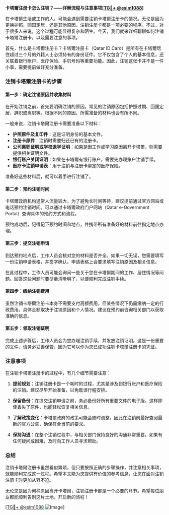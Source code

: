 **卡塔爾注册卡怎么注销？——详解流程与注意事项[[TG💪+ @esim1088](https://t.me/s/esim1088)]**

在卡塔爾生活或工作的人，可能会遇到需要注销卡塔爾注册卡的情况。无论是因为更换护照、回国定居，还是其他原因，注销注册卡都是一项必要的程序。不过，对于很多人来说，这个过程可能显得复杂和陌生。今天，我们就来详细聊聊如何注销卡塔爾注册卡，以及需要注意的事项。

首先，什么是卡塔爾注册卡？卡塔爾注册卡（Qatar ID Card）是所有在卡塔爾居住超过三个月的外籍人士必须持有的身份证件。它不仅包含了个人的基本信息，还关联着银行账户、医疗保险、手机号码等重要功能。因此，注销这张卡并不是一件小事，需要提前做好充分准备。

### 注销卡塔爾注册卡的步骤

#### 第一步：确定注销原因并收集材料

在开始注销之前，首先要明确注销的原因。常见的注销原因包括护照过期、回国定居、辞职或离职等。根据不同的原因，所需准备的材料也会有所不同。

一般来说，注销卡塔爾注册卡需要准备以下材料：
- **护照原件及复印件**：这是证明身份的基本文件。
- **注册卡原件**：注销时需要归还已有的注册卡。
- **公司离职证明或学校退学证明**：如果是因工作或学习原因离开卡塔爾，则需要提供相关证明文件。
- **银行账户关闭证明**：如果在卡塔爾有银行账户，需要先办理账户注销手续。
- **医疗卡注销申请表**：用于注销与注册卡绑定的医疗保险。

准备好这些材料后，就可以着手进行注销了。

#### 第二步：预约注销时间

卡塔爾政府机构通常人流量较大，为了避免长时间等待，建议提前通过官方网站或电话预约注销时间。可以通过卡塔爾政府门户网站（Qatar e-Government Portal）查询具体的预约方式和流程。

预约成功后，记得记下预约时间和地点，并携带所有准备好的材料前往指定地点办理。

#### 第三步：提交注销申请

到达预约地点后，工作人员会核对您的材料是否齐全。如果一切无误，您需要填写一份注销申请表格，并签字确认。申请表格上会要求填写注销原因及相关信息。

在此过程中，工作人员可能会询问一些关于您在卡塔爾期间的工作、居住情况等问题。回答这些问题时要尽量清晰明了，以便顺利完成注销手续。

#### 第四步：缴纳注销费用

虽然注销卡塔爾注册卡本身不需要支付高额费用，但某些情况下仍需缴纳一定的行政费用。具体金额取决于注销原因和个人情况。建议在预约前咨询相关部门以获取准确的信息。

#### 第五步：领取注销证明

完成上述步骤后，工作人员会为您办理注销手续，并发放注销证明。这是一份重要的文件，请务必妥善保管，因为它可以作为您已成功注销卡塔爾注册卡的凭证。

### 注意事项

在注销卡塔爾注册卡的过程中，有几个细节需要注意：

1. **提前规划**：注销注册卡是一个耗时的过程，尤其是涉及到银行账户和医疗保险的注销。建议尽早开始准备，以免耽误行程安排。

2. **保留备份**：在提交注销申请之前，务必备份好所有重要文件的电子版。这样即使丢失了原件，也能轻松恢复相关信息。

3. **了解政策变化**：卡塔爾政府的政策可能会随时调整，因此在注销前最好查阅最新的官方公告，确保符合当前的要求。

4. **保持沟通**：在整个注销过程中，与相关部门保持良好的沟通非常重要。如果有任何疑问或困难，及时向工作人员寻求帮助。

### 总结

注销卡塔爾注册卡虽然看似繁琐，但只要按照正确的步骤操作，并注意相关事项，就能顺利完成这一过程。希望本文能为您提供有价值的参考信息，让您在面对注销注册卡时更加从容不迫。

无论您是因为何种原因离开卡塔爾，注销注册卡都是一个必要的环节。希望每位朋友都能顺利告别这片土地，开启新的旅程！

[[TG💪+ @esim1088](https://t.me/s/esim1088) ![Image](https://i.postimg.cc/4NQfJmqS/Snipaste-2025-05-13-00-14-12.png)]